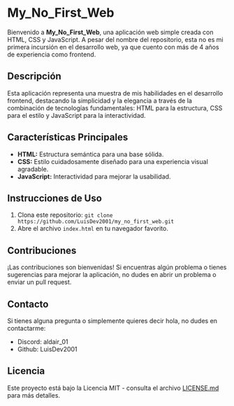 # My_No_First_Web

Bienvenido a **My_No_First_Web**, una aplicación web simple creada con HTML, CSS y JavaScript. A pesar del nombre del repositorio, esta no es mi primera incursión en el desarrollo web, ya que cuento con más de 4 años de experiencia como frontend.

## Descripción

Esta aplicación representa una muestra de mis habilidades en el desarrollo frontend, destacando la simplicidad y la elegancia a través de la combinación de tecnologías fundamentales: HTML para la estructura, CSS para el estilo y JavaScript para la interactividad.

## Características Principales

- **HTML:** Estructura semántica para una base sólida.
- **CSS:** Estilo cuidadosamente diseñado para una experiencia visual agradable.
- **JavaScript:** Interactividad para mejorar la usabilidad.

## Instrucciones de Uso

1. Clona este repositorio: `git clone https://github.com/LuisDev2001/my_no_first_web.git`
2. Abre el archivo `index.html` en tu navegador favorito.

## Contribuciones

¡Las contribuciones son bienvenidas! Si encuentras algún problema o tienes sugerencias para mejorar la aplicación, no dudes en abrir un problema o enviar un pull request.

## Contacto

Si tienes alguna pregunta o simplemente quieres decir hola, no dudes en contactarme:

- Discord: aldair_01
- Github: LuisDev2001

## Licencia

Este proyecto está bajo la Licencia MIT - consulta el archivo [LICENSE.md](LICENSE.md) para más detalles.
